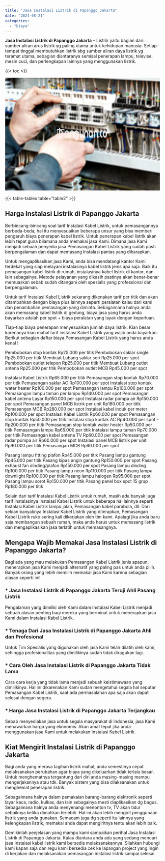 ```yaml
---
title: "Jasa Instalasi Listrik di Papanggo Jakarta"
date: "2024-08-21"
categories: 
  - "biaya"
---
```


**Jasa Instalasi Listrik di Papanggo Jakarta** – Listrik yaitu bagian dari sumber aliran arus listrik yg paling utama untuk kehidupan manusia. Setiap tempat tinggal membutuhkan listrik sbg sumber aliran daya listrik yg teramat utama, sebagian diantaranya semisal penerapan lampu, televise, mesin cuci, dan perlengkapan lainnya yang menggunakan listrik.

{{< toc >}}

![Jasa Instalasi Listrik di Papanggo Jakarta](/images/instalasi-listrik-murah35.png)

{{< table-tables table="table2" >}}

## Harga Instalasi Listrik di Papanggo Jakarta

Berbincang-bincang soal tarif Instalasi Kabel Listrik, untuk pemasangannya berbeda-beda, hal itu menyesuaikan beberapa unsur yang bisa memberi pengaruh biaya penerapan kabel listrik. Untuk penerapan kabel listrik akan lebih tepat guna bilamana anda memakai jasa Kami. Dimana jasa Kami menjadi sebuah penyedia jasa Pemasangan Kabel Listrik yang sudah pasti berpengalaman dan dapat memasang Instalasi pantas yang diharapkan.

Untuk mengaplikasikan jasa Kami, anda bisa mendatangi kantor Kami terdekat yang siap melayani instalasinya kabel listrik jenis apa saja. Baik itu pemasangan kabel listrik di rumah, instalasinya kabel listrik di kantor, dan lain sebagainya. Metode pelayanan yang dikasih pastinya akan benar-benar memuaskan sebab sudah ditangani oleh spesialis yang professional dan berpengalaman.

Untuk tarif Instalasi Kabel Listrik sekarang dikenakan tarif per titik dan akan ditambahkan dengan biaya plus lainnya seperti peralatan kalau dari kami dan penambahan pemasangan yang diminta. Sebagaimana halnya anda akan memasang kabel listrik di gedung, biaya jasa yang harus anda bayarkan adalah per spot + biaya peralatan yang layak dengan keperluan.

Tiap-tiap biaya penerapan menyesuaikan jumlah daya listrik. Kian besar karenanya kian mahal tarif instalasi Kabel Listrik yang wajib anda bayarkan. Berikut sebagian daftar biaya Pemasangan Kabel Listrik yang harus anda kenal !

Pembobokan stop kontak Rp25.000 per titik Pembobokan saklar single Rp25.000 per titik Membuat Lubang saklar seri Rp25.000 per spot Pembobokan outlet telepon Rp25.000 per titik Membuat Lubang outlet antena Rp25.000 per titik Pembobokan outlet MCB Rp45.000 per spot

Instalasi Kabel Listrik Rp65.000 per titik Pemasangan stop kontak Rp70.000 per titik Pemasangan saklar AC Rp100.000 per spot Instalasi stop kontak water heater Rp100.000 per spot Pemasangan lampu Rp100.000 per spot Pemasangan lampu taman per lampu Rp140.000 per spot Pemasangan kabel antena Layar Rp150.000 per spot Instalasi radar pompa air Rp150.000 per spot Pemasangan panel MCB listrik per unit Rp180.000 per titik Pemasangan MCB Rp280.000 per spot Instalasi kabel induk per meter Rp100.000 per spot Instalasi Kabel Listrik Rp60.000 per spot Pemasangan stop kontak Rp50.000 per titik Instalasi stop kontak AC Rp40.000 per spot – Rp200.000 per titik Pemasangan stop kontak water heater Rp50.000 per titik Pemasangan lampu Rp65.000 per titik Instalasi lampu taman Rp70.000 per titik Pemasangan kabel antena TV Rp60.000 per spot Pemasangan radar pompa air Rp60.000 per spot Instalasi panel MCB listrik per unit Rp90.000 per titik Pemasangan MCB Rp60.000 per spot

Pasang lampu fitting plafon Rp45.000 per titik Pasang lampu gantung Rp45.000 per titik Pasang kipas angin gantung Rp150.000 per spot Pasang exhaust fan dinding/plafon Rp150.000 per spot Pasang lampu dinding Rp100.000 per titik Pasang lampu neon Rp110.000 per titik Pasang lampu downlight Rp100.000 per titik Pasang lampu halogen Rp95.000 per spot Pasang lampu sorot Rp150.000 per titik Pasang panel box spot 15 grup Rp180.000 per titik

Selain dari tarif Instalasi Kabel Listrik untuk rumah, masih ada banyak juga tarif instalasinya Instalasi Kabel Listrik untuk beberapa hal lainnya seperti Instalasi Kabel Listrik lampu jalan, Pemasangan kabel parabola, dll. Dari sekian banyaknya Instalasi Kabel Listrik yang diterapkan, Pemasangan Kabel Listrik ruko sering kali dikerjakan oleh tim kami. Apalagi jika anda baru saja membangun sebuah rumah, maka anda harus untuk memasang listrik dan mengaplikasikan jasa terlatih untuk memasangnya.

## Mengapa Wajib Memakai Jasa Instalasi Listrik di Papanggo Jakarta?

Bagi ada yang mau melakukan Pemasangan Kabel Listrik jenis apapun, menerapkan jasa Kami menjadi alternatif yang paling pas untuk anda pilih. Banyak orang yang lebih memilih memakai jasa Kami karena sebagian alasan seperti ini!

### \* Jasa Instalasi Listrik di Papanggo Jakarta Teruji Ahli Pasang Listrik

Pengalaman yang dimiliki oleh Kami dalam Instalasi Kabel Listrik menjadi sebuah alasan penting bagi mereka yang berminat untuk menerapkan jasa Kami dalam Instalasi Kabel Listrik.

### \* Tenaga Dari Jasa Instalasi Listrik di Papanggo Jakarta Ahli dan Profesional

Untuk Tim Spesialis yang digunakan oleh jasa Kami telah dilatih oleh kami, sehingga profesionalitas yang dimilikinya sudah tidak diragukan lagi.

### \* Cara Oleh Jasa Instalasi Listrik di Papanggo Jakarta Tidak Lama

Cara cara kerja yang tidak lama menjadi sebuah keistimewaan yang dimilikinya. Hal ini dikarenakan Kami sudah mengetahui segala hal seputar Pemasangan Kabel Listrik, saat ada permasalahan apa saja akan dapat selesai dengan segera.

### \* Harga Jasa Instalasi Listrik di Papanggo Jakarta Terjangkau

Sebab menyediakan jasa untuk segala masyarakat di Indonesia, jasa Kami menawarkan harga yang ekonomis. Akan amat tepat jika anda menggunakan jasa Kami untuk melakukan Instalasi Kabel Listrik.

## Kiat Mengirit Instalasi Listrik di Papanggo Jakarta


Bagi anda yang merasa tagihan listrik mahal, anda semestinya cepat melaksanakan perubahan agar biaya yang dikeluarkan tidak terlalu besar. Untuk menghematnya tergantung dari diri anda masing-masing mampu mengerjakannya atau tdk. Banyak sistem yang bisa dilaksanakan untuk menghemat penerapan listrik.

Sebagaimana halnya dalam pemakaian barang-barang elektronik seperti layar kaca, radio, kulkas, dan lain sebagainya mesti diaplikasikan dg bagus. Sebagaimana halnya anda menyenangi menonton tv, TV akan tidur sebaiknya ketika dimatikan terlebih. Hal ini akan lebih mengirit penggunaan listrik yang anda gunakan. Semacam juga dg seperti itu lainnya yang kelengkapan listrik, memakai anda dapat mengiritnya tentu akan lebih baik.

Demikinlah penjelasan yang mampu kami sampaikan perihal Jasa Instalasi Listrik di Papanggo Jakarta. Kalau diantara anda ada yang sedang mencari jasa Instalasi kabel listrik kami bersedia melaksanakannya. Silahkan hubungi kami kapan saja dan regu kami bersedia cek ke lapangan project yang ingin di kerjakan dan melaksanakan pemasangan instalasi listrik sampai selesai.
